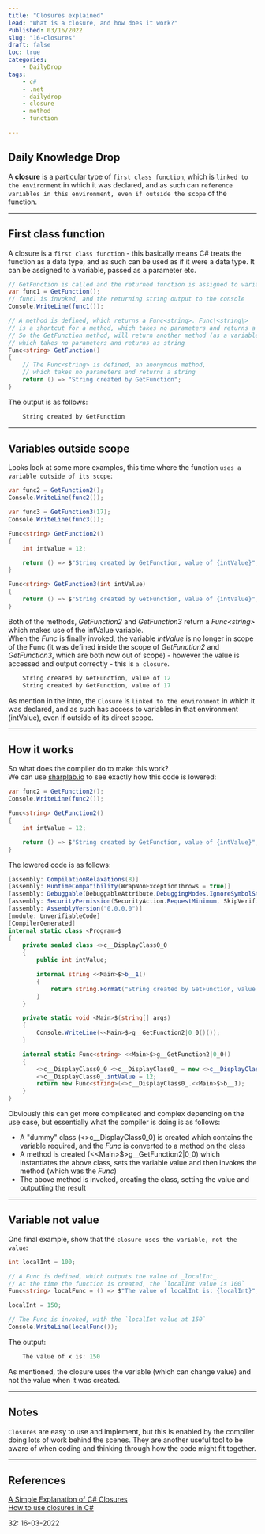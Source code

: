 ```yaml
---
title: "Closures explained"
lead: "What is a closure, and how does it work?"
Published: 03/16/2022
slug: "16-closures"
draft: false
toc: true
categories:
    - DailyDrop
tags:
    - c#
    - .net
    - dailydrop
    - closure
    - method
    - function

---
```


## Daily Knowledge Drop

A **closure** is a particular type of `first class function`, which is `linked to the environment` in which it was declared, and as such can `reference variables in this environment, even if outside the scope` of the function.


---

## First class function

A closure is a `first class function` - this basically means C# treats the function as a data type, and as such can be used as if it were a data type. It can be assigned to a variable, passed as a parameter etc.

``` csharp
// GetFunction is called and the returned function is assigned to variable func1
var func1 = GetFunction();
// func1 is invoked, and the returning string output to the console
Console.WriteLine(func1());

// A method is defined, which returns a Func<string>. Func\<string\> 
// is a shortcut for a method, which takes no parameters and returns a string. 
// So the GetFunction method, will return another method (as a variable), 
// which takes no parameters and returns as string
Func<string> GetFunction()
{
    // The Func<string> is defined, an anonymous method, 
    // which takes no parameters and returns a string
    return () => "String created by GetFunction";
}
```

The output is as follows:

``` powershell
    String created by GetFunction
```

---

## Variables outside scope

Looks look at some more examples, this time where the function `uses a variable outside of its scope`:

``` csharp
var func2 = GetFunction2();
Console.WriteLine(func2());

var func3 = GetFunction3(17);
Console.WriteLine(func3());

Func<string> GetFunction2()
{
    int intValue = 12;

    return () => $"String created by GetFunction, value of {intValue}";
}

Func<string> GetFunction3(int intValue)
{
    return () => $"String created by GetFunction, value of {intValue}";
}
```

Both of the methods, _GetFunction2_ and _GetFunction3_ return a _Func\<string\>_ which makes use of the intValue variable.  
When the _Func_ is finally invoked, the variable _intValue_ is no longer in scope of the Func (it was defined inside the scope of _GetFunction2_ and _GetFunction3_, which are both now out of scope) - however the value is accessed and output correctly - this is `a closure`.

``` powershell
    String created by GetFunction, value of 12
    String created by GetFunction, value of 17
```

As mention in the intro, the `Closure` is `linked to the environment` in which it was declared, and as such has access to variables in that environment (intValue), even if outside of its direct scope.

---

## How it works

So what does the compiler do to make this work?  
We can use [sharplab.io](https://sharplab.io) to see exactly how this code is lowered:

``` csharp
var func2 = GetFunction2();
Console.WriteLine(func2());

Func<string> GetFunction2()
{
    int intValue = 12;

    return () => $"String created by GetFunction, value of {intValue}";
}
```


The lowered code is as follows:

``` csharp
[assembly: CompilationRelaxations(8)]
[assembly: RuntimeCompatibility(WrapNonExceptionThrows = true)]
[assembly: Debuggable(DebuggableAttribute.DebuggingModes.IgnoreSymbolStoreSequencePoints)]
[assembly: SecurityPermission(SecurityAction.RequestMinimum, SkipVerification = true)]
[assembly: AssemblyVersion("0.0.0.0")]
[module: UnverifiableCode]
[CompilerGenerated]
internal static class <Program>$
{
    private sealed class <>c__DisplayClass0_0
    {
        public int intValue;

        internal string <<Main>$>b__1()
        {
            return string.Format("String created by GetFunction, value of {0}", intValue);
        }
    }

    private static void <Main>$(string[] args)
    {
        Console.WriteLine(<<Main>$>g__GetFunction2|0_0()());
    }

    internal static Func<string> <<Main>$>g__GetFunction2|0_0()
    {
        <>c__DisplayClass0_0 <>c__DisplayClass0_ = new <>c__DisplayClass0_0();
        <>c__DisplayClass0_.intValue = 12;
        return new Func<string>(<>c__DisplayClass0_.<<Main>$>b__1);
    }
}
```

Obviously this can get more complicated and complex depending on the use case, but essentially what the compiler is doing is as follows:
- A "dummy" class (<>c__DisplayClass0_0) is created which contains the variable required, and the _Func_ is converted to a method on the class
- A method is created (\<\<Main>$>g__GetFunction2|0_0) which instantiates the above class, sets the variable value and then invokes the method (which was the _Func_)
- The above method is invoked, creating the class, setting the value and outputting the result

---

## Variable not value

One final example, show that the `closure uses the variable, not the value`:

``` csharp
int localInt = 100;

// A Func is defined, which outputs the value of _localInt_. 
// At the time the function is created, the `localInt value is 100`
Func<string> localFunc = () => $"The value of localInt is: {localInt}";

localInt = 150;

// The Func is invoked, with the `localInt value at 150`
Console.WriteLine(localFunc());
```

The output:

``` powershell
    The value of x is: 150
```

As mentioned, the closure uses the variable (which can change value) and not the value when it was created.

---

## Notes

`Closures` are easy to use and implement, but this is enabled by the compiler doing lots of work behind the scenes. They are another useful tool to be aware of when coding and thinking through how the code might fit together.

---

## References
[A Simple Explanation of C# Closures](https://www.simplethread.com/c-closures-explained/)  
[How to use closures in C#](https://www.infoworld.com/article/3620248/how-to-use-closures-in-csharp.html)

<?# DailyDrop ?>32: 16-03-2022<?#/ DailyDrop ?>
